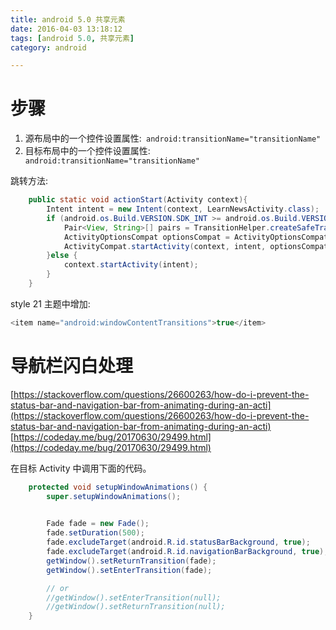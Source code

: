 ```yaml
---
title: android 5.0 共享元素
date: 2016-04-03 13:18:12
tags: [android 5.0, 共享元素]
category: android

---
```


# 步骤
1. 源布局中的一个控件设置属性:` android:transitionName="transitionName"`
2. 目标布局中的一个控件设置属性:` android:transitionName="transitionName"`

跳转方法:

```java
    public static void actionStart(Activity context){
        Intent intent = new Intent(context, LearnNewsActivity.class);
        if (android.os.Build.VERSION.SDK_INT >= android.os.Build.VERSION_CODES.LOLLIPOP) {
            Pair<View, String>[] pairs = TransitionHelper.createSafeTransitionParticipants(context, true);
            ActivityOptionsCompat optionsCompat = ActivityOptionsCompat.makeSceneTransitionAnimation(context, pairs);
            ActivityCompat.startActivity(context, intent, optionsCompat.toBundle());
        }else {
            context.startActivity(intent);
        }
    }
```

style 21 主题中增加:

```java
<item name="android:windowContentTransitions">true</item>
```

# 导航栏闪白处理

[https://stackoverflow.com/questions/26600263/how-do-i-prevent-the-status-bar-and-navigation-bar-from-animating-during-an-acti](https://stackoverflow.com/questions/26600263/how-do-i-prevent-the-status-bar-and-navigation-bar-from-animating-during-an-acti)
[https://codeday.me/bug/20170630/29499.html](https://codeday.me/bug/20170630/29499.html)

在目标 Activity 中调用下面的代码。

```java
    protected void setupWindowAnimations() {
        super.setupWindowAnimations();
        

        Fade fade = new Fade();
        fade.setDuration(500);
        fade.excludeTarget(android.R.id.statusBarBackground, true);
        fade.excludeTarget(android.R.id.navigationBarBackground, true);
        getWindow().setReturnTransition(fade);
        getWindow().setEnterTransition(fade);

        // or
        //getWindow().setEnterTransition(null);
        //getWindow().setReturnTransition(null);
    }
```